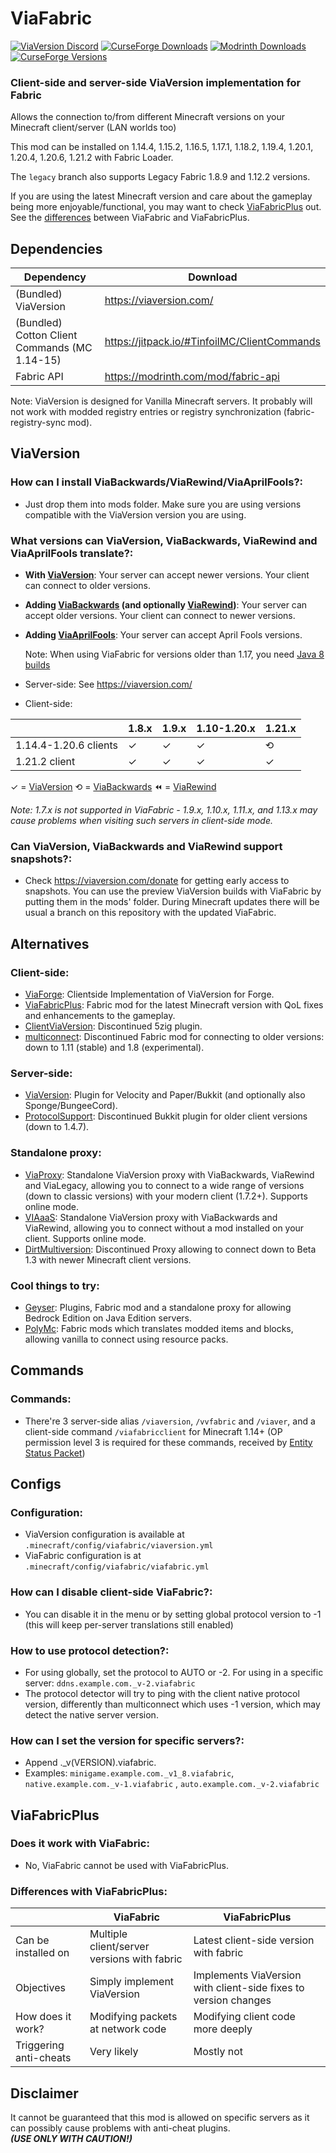 # ViaFabric

[![ViaVersion Discord](https://img.shields.io/badge/chat-on%20discord-blue.svg)](https://viaversion.com/discord)
[![CurseForge Downloads](http://cf.way2muchnoise.eu/full_viafabric_downloads.svg)](https://www.curseforge.com/minecraft/mc-mods/viafabric)
[![Modrinth Downloads](https://img.shields.io/modrinth/dt/ViaFabric?label=Modrinth&logo=Modrinth&style=flat-square)](https://viaversion.com/fabric)
[![CurseForge Versions](http://cf.way2muchnoise.eu/versions/viafabric.svg)](https://www.curseforge.com/minecraft/mc-mods/viafabric)
<!-- ^ GitHub seems to not like this https -->

### Client-side and server-side ViaVersion implementation for Fabric

Allows the connection to/from different Minecraft versions on your Minecraft client/server (LAN worlds too)

This mod can be installed on 1.14.4, 1.15.2, 1.16.5, 1.17.1, 1.18.2, 1.19.4, 1.20.1, 1.20.4, 1.20.6, 1.21.2 with Fabric Loader.

The `legacy` branch also supports Legacy Fabric 1.8.9 and 1.12.2 versions.

If you are using the latest Minecraft version and care about the gameplay being more enjoyable/functional, you may want to 
check [ViaFabricPlus](https://modrinth.com/mod/viafabricplus) out. See the [differences](#viafabricplus) between ViaFabric and ViaFabricPlus.

## Dependencies

| Dependency                                    | Download                                                       |
|-----------------------------------------------|----------------------------------------------------------------|
| (Bundled) ViaVersion                          | https://viaversion.com/                                        |
| (Bundled) Cotton Client Commands (MC 1.14-15) | https://jitpack.io/#TinfoilMC/ClientCommands                   |
| Fabric API                                    | https://modrinth.com/mod/fabric-api                            |

Note: ViaVersion is designed for Vanilla Minecraft servers. It probably will not work with modded registry entries or
registry synchronization (fabric-registry-sync mod).

## ViaVersion

### How can I install ViaBackwards/ViaRewind/ViaAprilFools?:

- Just drop them into mods folder. Make sure you are using versions compatible with the ViaVersion version you are
  using.

### What versions can ViaVersion, ViaBackwards, ViaRewind and ViaAprilFools translate?:

- **With [ViaVersion](https://viaversion.com)**:
  Your server can accept newer versions. Your client can connect to older versions.

- **Adding [ViaBackwards](https://viaversion.com/backwards) (and
  optionally [ViaRewind](https://viaversion.com/rewind))**:
  Your server can accept older versions. Your client can connect to newer versions.

- **Adding [ViaAprilFools](https://viaversion.com/aprilfools)**: Your server can accept April Fools versions.

  Note: When using ViaFabric for versions older than 1.17, you need [Java 8 builds](https://ci.viaversion.com/)

- Server-side: See https://viaversion.com/

- Client-side:

|                       | 1.8.x | 1.9.x | 1.10-1.20.x | 1.21.x |
|-----------------------|-------|-------|-------------|--------|
| 1.14.4-1.20.6 clients | ✓     | ✓     | ✓           | ⟲      | ⟲   ⟲ | ⟲ | ⟲ | ⟲ | ⟲ |
| 1.21.2 client         | ✓     | ✓     | ✓           | ✓      | ✓ | ✓ | ✓ | ✓ | ✓ | ✓ |

✓ = [ViaVersion](https://viaversion.com) ⟲ = [ViaBackwards](https://viaversion.com/backwards) ⏪
= [ViaRewind](https://viaversion.com/rewind)

*Note: 1.7.x is not supported in ViaFabric - 1.9.x, 1.10.x, 1.11.x, and 1.13.x may cause problems when visiting such servers in client-side mode.*

### Can ViaVersion, ViaBackwards and ViaRewind support snapshots?:

- Check https://viaversion.com/donate for getting early access to snapshots. You can use the preview ViaVersion builds with ViaFabric by 
  putting them in the mods' folder. During Minecraft updates there will be usual a branch on this repository with the updated ViaFabric.

## Alternatives

### Client-side:

- [ViaForge](https://modrinth.com/mod/viaforge): Clientside Implementation of ViaVersion for Forge.
- [ViaFabricPlus](https://modrinth.com/mod/viafabricplus): Fabric mod for the latest Minecraft version with QoL fixes and enhancements to the gameplay.
- [ClientViaVersion](https://github.com/Gerrygames/ClientViaVersion): Discontinued 5zig plugin.
- [multiconnect](https://www.curseforge.com/minecraft/mc-mods/multiconnect): Discontinued Fabric mod for connecting to older
  versions: down to 1.11 (stable) and 1.8 (experimental).

### Server-side:

- [ViaVersion](https://viaversion.com): Plugin for Velocity and Paper/Bukkit (and optionally also Sponge/BungeeCord). 
- [ProtocolSupport](https://github.com/ProtocolSupport/ProtocolSupport): Discontinued Bukkit plugin for older client versions (down to 1.4.7).

### Standalone proxy:

- [ViaProxy](https://github.com/ViaVersion/ViaProxy): Standalone ViaVersion proxy with ViaBackwards, ViaRewind and ViaLegacy,
  allowing you to connect to a wide range of versions (down to classic versions) with your modern client (1.7.2+). Supports online mode.
- [VIAaaS](https://github.com/ViaVersion/VIAaaS): Standalone ViaVersion proxy with ViaBackwards and ViaRewind, allowing
  you to connect without a mod installed on your client. Supports online mode.
- [DirtMultiversion](https://github.com/DirtPowered/DirtMultiversion): Discontinued Proxy allowing to connect down to Beta 1.3 with
  newer Minecraft client versions.

### Cool things to try:

- [Geyser](https://geysermc.org/): Plugins, Fabric mod and a standalone proxy for allowing Bedrock Edition on Java
  Edition servers.
- [PolyMc](https://github.com/TheEpicBlock/PolyMc): Fabric mods which translates modded items and blocks, allowing
  vanilla to connect using resource packs.

## Commands

### Commands:

- There're 3 server-side alias ``/viaversion``, ``/vvfabric`` and ``/viaver``, and a client-side command
  ``/viafabricclient`` for Minecraft 1.14+ (OP permission level 3 is required for these commands, received
  by [Entity Status Packet](https://wiki.vg/Entity_statuses#Player))

## Configs

### Configuration:

- ViaVersion configuration is available at ``.minecraft/config/viafabric/viaversion.yml``
- ViaFabric configuration is at ``.minecraft/config/viafabric/viafabric.yml``

### How can I disable client-side ViaFabric?:

- You can disable it in the menu or by setting global protocol version to -1 (this will keep per-server translations
  still enabled)

### How to use protocol detection?:

- For using globally, set the protocol to AUTO or -2. For using in a specific
  server: ``ddns.example.com._v-2.viafabric``
- The protocol detector will try to ping with the client native protocol version, differently than multiconnect which
  uses -1 version, which may detect the native server version.

### How can I set the version for specific servers?:

- Append ._v(VERSION).viafabric.
- Examples: ``minigame.example.com._v1_8.viafabric``, ``native.example.com._v-1.viafabric``
  , ``auto.example.com._v-2.viafabric``

## ViaFabricPlus

### Does it work with ViaFabric:

- No, ViaFabric cannot be used with ViaFabricPlus.

### Differences with ViaFabricPlus:

|                                  | ViaFabric                                       | ViaFabricPlus                                                   |
|----------------------------------|-------------------------------------------------|-----------------------------------------------------------------|
| Can be installed on              | Multiple client/server versions with fabric     | Latest client-side version with fabric                          |
| Objectives                       | Simply implement ViaVersion                     | Implements ViaVersion with client-side fixes to version changes |
| How does it work?                | Modifying packets at network code               | Modifying client code more deeply                               |
| Triggering anti-cheats           | Very likely                                     | Mostly not                                                      |

## Disclaimer

It cannot be guaranteed that this mod is allowed on specific servers as it can possibly cause problems with anti-cheat plugins.\
***(USE ONLY WITH CAUTION!)***
